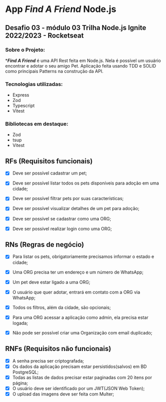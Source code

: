 # App ***Find A Friend*** Node.js

## Desafio 03 - módulo 03 Trilha Node.js Ignite 2022/2023 - Rocketseat

### Sobre o Projeto:

****Find A Friend*** é uma API Rest feita em Node.js. Nela é possível um usuário encontrar e adotar o seu amigo Pet. Aplicação feita usando TDD e SOLID como principais Patterns na construção da API.

### Tecnologias utilizadas:

* Express
* Zod
* Typescript
* Vitest

### Bibliotecas em destaque:

* Zod
* tsup
* Vitest

## RFs (Requisitos funcionais)

- [x] Deve ser possível cadastrar um pet;
- [x] Deve ser possível listar todos os pets disponíveis para adoção em uma cidade;
- [x] Deve ser possível filtrar pets por suas características;
- [x] Deve ser possível visualizar detalhes de um pet para adoção;
- [x] Deve ser possível se cadastrar como uma ORG;
- [x] Deve ser possível realizar login como uma ORG;



## RNs (Regras de negócio)

- [x] Para listar os pets, obrigatoriamente precisamos informar o estado e cidade;
- [x] Uma ORG precisa ter um endereço e um número de WhatsApp;
- [x] Um pet deve estar ligado a uma ORG;
- [x] O usuário que quer adotar, entrará em contato com a ORG via WhatsApp;
- [x] Todos os filtros, além da cidade, são opcionais;
- [x] Para uma ORG acessar a aplicação como admin, ela precisa estar logada;
- [x] Não pode ser possível criar uma Organização com email duplicado;



## RNFs (Requisitos não funcionais)

- [x] A senha precisa ser criptografada;
- [x] Os dados da aplicação precisam estar persistidos(salvos) em BD PostgreSQL;
- [x] Todas as listas de dados precisar estar paginadas com 20 itens por página;
- [x] O usuário deve ser identificado por um JWT(JSON Web Token);
- [x] O upload das imagens deve ser feita com Multer;
